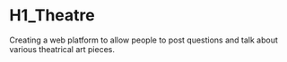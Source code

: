 # H1_Theatre
Creating a web platform to allow people to post questions and talk about various theatrical art pieces.
